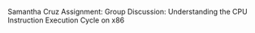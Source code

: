 Samantha Cruz
Assignment:
Group Discussion: Understanding the CPU Instruction Execution Cycle on x86